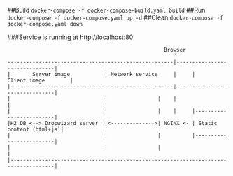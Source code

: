 ##Build ```docker-compose -f docker-compose-build.yaml build```
##Run ```docker-compose -f docker-compose.yaml up -d```
##Clean ```docker-compose -f docker-compose.yaml down```

###Service is running at http://localhost:80
```
                                                  Browser
                                                     ^
-----------------------------------------------------|-------------------------------|
|       Server image           | Network service     |     |     Client image        |
|----------------------------------------------------|-------------------------------|
|                              |                |    |                               |
|                              |                |    |     |-------------------------|
|H2 DB <--> Dropwizard server  |<-------------->| NGINX <- | Static content (html+js)|
|                              |                |          |-------------------------|
|                              |                |                                    |
|------------------------------------------------------------------------------------|                                                     
```
